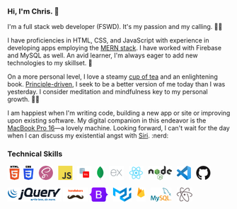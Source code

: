 <!--
### Hi there 👋

**icn2you/icn2you** is a ✨ _special_ ✨ repository because its `README.md` (this file) appears on your GitHub profile.

Here are some ideas to get you started:

- 🔭 I’m currently working on ...
- 🌱 I’m currently learning ...
- 👯 I’m looking to collaborate on ...
- 🤔 I’m looking for help with ...
- 💬 Ask me about ...
- 📫 How to reach me: ...
- 😄 Pronouns: ...
- ⚡ Fun fact: ...
-->

<!--
![MacBook Pro with a Cup of Tea](./assets/img/profile/macbook-pro-tea.png)
-->

### Hi, I'm Chris. :wave:

I'm a full stack web developer (FSWD). It's my passion and my calling. :man_technologist:

I have proficiencies in HTML, CSS, and JavaScript with experience in developing apps employing the [MERN stack](https://www.educative.io/edpresso/what-is-mern-stack). I have worked with Firebase and MySQL as well. An avid learner, I'm always eager to add new technologies to my skillset. :toolbox:

On a more personal level, I love a steamy [cup of tea](http://mellowmonk.com/buyGreenTea.htm) and an enlightening book. [Principle-driven](https://enneagraminstitute.com/type-1), I seek to be a better version of me today than I was yesterday. I consider meditation and mindfulness key to my personal growth. :lotus_position_man:

<!--
I live in Los Angeles with my spouse, who I am slowly convincing of the merits of code. Together, we enjoy educating ourselves on a wide range of topics from culture to neuroscience to religion. :two_men_holding_hands:
-->

I am happiest when I'm writing code, building a new app or site or improving upon existing software. My digital companion in this endeavor is the [MacBook Pro 16](https://apple.com/macbook-pro-16)—a lovely machine. Looking forward, I can't wait for the day when I can discuss my existential angst with [Siri](https://www.apple.com/siri/). :nerd:

### Technical Skills

[![HTML5][html5-logo]][html5-link]
[![CSS3][css3-logo]][css3-link]&nbsp;&nbsp;
[![Sass][sass-logo]][sass-link]&nbsp;&nbsp;
[![JS][js-logo]][js-link]&nbsp;&nbsp;
[![SQL][sql-logo]][sql-link]&nbsp;&nbsp;
[![MongoDB][mongodb-logo]][mongodb-link]&nbsp;&nbsp;
[![Express][express-logo]][express-link]&nbsp;&nbsp;
[![React][react-logo]][react-link]&nbsp;&nbsp;
[![Nodejs][nodejs-logo]][nodejs-link]&nbsp;&nbsp;
[![VSCode][vscode-logo]][vscode-link]&nbsp;&nbsp;
[![GitHub][github-logo]][github-link]

[![jQuery][jquery-logo]][jquery-link]
[![Handlebars][hbs-logo]][hbs-link]
[![Bootstrap][bootstrap-logo]][bootstrap-link]&nbsp;&nbsp;
[![Material-UI][materialui-logo]][materialui-link]&nbsp;&nbsp;
[![Firebase][firebase-logo]][firebase-link]&nbsp;&nbsp;
[![MySQL][mysql-logo]][mysql-link]&nbsp;&nbsp;
[![Atom][atom-logo]][atom-link]&nbsp;&nbsp;

<!-- URLs -->
<!-- Web Technology Logos -->
[html5-logo]: ./assets/img/logos/html5-logo-32.png
[css3-logo]: ./assets/img/logos/css3-logo-32.png
[sass-logo]: ./assets/img/logos/sass-seal-32.png
[js-logo]: ./assets/img/logos/javascript-logo-32.png
[jquery-logo]: ./assets/img/logos/jquery-logo-clear-32.png
[sql-logo]: ./assets/img/logos/sql-logo-32.png
[mongodb-logo]: ./assets/img/logos/mongodb-leaf-32.png
[express-logo]: ./assets/img/logos/express-logo-32.png
[react-logo]: ./assets/img/logos/react-logo-32.png
[nodejs-logo]: ./assets/img/logos/nodejs-logo-32.png
[bootstrap-logo]: ./assets/img/logos/bootstrap5-logo-32.png
[hbs-logo]: ./assets/img/logos/handlebars-logo-clear-32.png
[materialui-logo]: ./assets/img/logos/material-ui-logo-32.png
[firebase-logo]: ./assets/img/logos/firebase-logo-stack-32.png
[mysql-logo]: ./assets/img/logos/mysql-logo-32.png
[atom-logo]: ./assets/img/logos/atom-logo-32.png
[vscode-logo]: ./assets/img/logos/vscode-logo-32.png
[github-logo]: ./assets/img/logos/github-mark-32.png

<!-- Web Technology Links -->
[html5-link]: https://html.spec.whatwg.org/
[css3-link]: https://www.w3.org/Style/CSS/
[sass-link]: https://sass-lang.com/
[js-link]: https://developer.mozilla.org/en-US/docs/Web/JavaScript
[sql-link]: https://www.iso.org/standard/63555.html
[jquery-link]: https://jquery.com/
[mongodb-link]: https://www.mongodb.com/1
[express-link]: https://expressjs.com/
[react-link]: https://reactjs.org/
[nodejs-link]: https://nodejs.org/
[bootstrap-link]: https://getbootstrap.com/
[hbs-link]: https://handlebarsjs.com/
[materialui-link]: https://material-ui.com/
[firebase-link]: https://firebase.google.com/
[mysql-link]: https://dev.mysql.com/
[atom-link]: https://atom.io/
[vscode-link]: https://code.visualstudio.com/
[github-link]: https://github.com/
